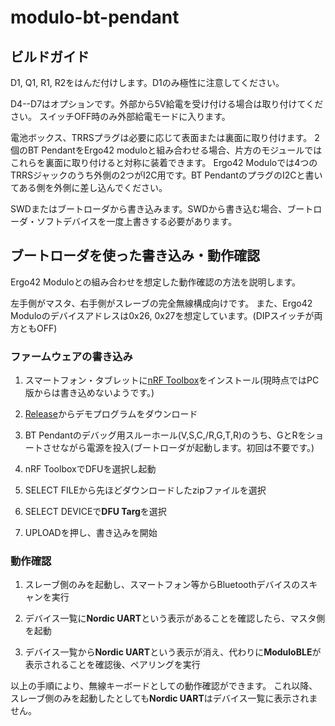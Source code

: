 # modulo-bt-pendant

## ビルドガイド
D1, Q1, R1, R2をはんだ付けします。D1のみ極性に注意してください。

D4--D7はオプションです。外部から5V給電を受け付ける場合は取り付けてください。
スイッチOFF時のみ外部給電モードに入ります。

電池ボックス、TRRSプラグは必要に応じて表面または裏面に取り付けます。
2個のBT PendantをErgo42 moduloと組み合わせる場合、片方のモジュールではこれらを裏面に取り付けると対称に装着できます。
Ergo42 Moduloでは4つのTRRSジャックのうち外側の2つがI2C用です。BT PendantのプラグのI2Cと書いてある側を外側に差し込んでください。

SWDまたはブートローダから書き込みます。SWDから書き込む場合、ブートローダ・ソフトデバイスを一度上書きする必要があります。

## ブートローダを使った書き込み・動作確認
Ergo42 Moduloとの組み合わせを想定した動作確認の方法を説明します。

左手側がマスタ、右手側がスレーブの完全無線構成向けです。
また、Ergo42 Moduloのデバイスアドレスは0x26, 0x27を想定しています。(DIPスイッチが両方ともOFF)



### ファームウェアの書き込み

1. スマートフォン・タブレットに[nRF Toolbox](https://play.google.com/store/apps/details?id=no.nordicsemi.android.nrftoolbox&hl=ja)をインストール(現時点ではPC版からは書き込めないようです。)

1. [Release](https://github.com/sekigon-gonnoc/modulo-bt-pendant/releases)からデモプログラムをダウンロード

1. BT Pendantのデバッグ用スルーホール(V,S,C,/R,G,T,R)のうち、GとRをショートさせながら電源を投入(ブートローダが起動します。初回は不要です。)

1. nRF ToolboxでDFUを選択し起動

1. SELECT FILEから先ほどダウンロードしたzipファイルを選択

1. SELECT DEVICEで**DFU Targ**を選択

1. UPLOADを押し、書き込みを開始

### 動作確認

1. スレーブ側のみを起動し、スマートフォン等からBluetoothデバイスのスキャンを実行

1. デバイス一覧に**Nordic UART**という表示があることを確認したら、マスタ側を起動

1. デバイス一覧から**Nordic UART**という表示が消え、代わりに**ModuloBLE**が表示されることを確認後、ペアリングを実行

以上の手順により、無線キーボードとしての動作確認ができます。
これ以降、スレーブ側のみを起動したとしても**Nordic UART**はデバイス一覧に表示されません。





